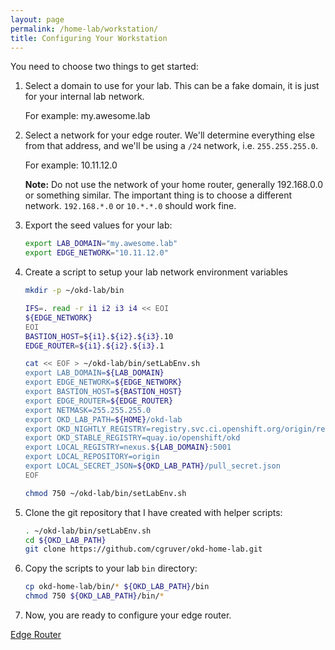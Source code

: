 ```yaml
---
layout: page
permalink: /home-lab/workstation/
title: Configuring Your Workstation
---
```


You need to choose two things to get started:

1. Select a domain to use for your lab.  This can be a fake domain, it is just for your internal lab network.

   For example: my.awesome.lab

1. Select a network for your edge router.  We'll determine everything else from that address, and we'll be using a `/24` network, i.e. `255.255.255.0`.

   For example: 10.11.12.0

   __Note:__ Do not use the network of your home router, generally 192.168.0.0 or something similar.  The important thing is to choose a different network.  `192.168.*.0` or `10.*.*.0` should work fine.

1. Export the seed values for your lab:

   ```bash
   export LAB_DOMAIN="my.awesome.lab"
   export EDGE_NETWORK="10.11.12.0"
   ```

1. Create a script to setup your lab network environment variables

   ```bash
   mkdir -p ~/okd-lab/bin

   IFS=. read -r i1 i2 i3 i4 << EOI
   ${EDGE_NETWORK}
   EOI
   BASTION_HOST=${i1}.${i2}.${i3}.10
   EDGE_ROUTER=${i1}.${i2}.${i3}.1

   cat << EOF > ~/okd-lab/bin/setLabEnv.sh
   export LAB_DOMAIN=${LAB_DOMAIN}
   export EDGE_NETWORK=${EDGE_NETWORK}
   export BASTION_HOST=${BASTION_HOST}
   export EDGE_ROUTER=${EDGE_ROUTER}
   export NETMASK=255.255.255.0
   export OKD_LAB_PATH=${HOME}/okd-lab
   export OKD_NIGHTLY_REGISTRY=registry.svc.ci.openshift.org/origin/release
   export OKD_STABLE_REGISTRY=quay.io/openshift/okd
   export LOCAL_REGISTRY=nexus.${LAB_DOMAIN}:5001
   export LOCAL_REPOSITORY=origin
   export LOCAL_SECRET_JSON=${OKD_LAB_PATH}/pull_secret.json
   EOF

   chmod 750 ~/okd-lab/bin/setLabEnv.sh
   ```

1. Clone the git repository that I have created with helper scripts:

   ```bash
   . ~/okd-lab/bin/setLabEnv.sh
   cd ${OKD_LAB_PATH}
   git clone https://github.com/cgruver/okd-home-lab.git
   ```

1. Copy the scripts to your lab `bin` directory:

   ```bash
   cp okd-home-lab/bin/* ${OKD_LAB_PATH}/bin
   chmod 750 ${OKD_LAB_PATH}/bin/*
   ```

1. Now, you are ready to configure your edge router.

[Edge Router](/home-lab/edge-router)